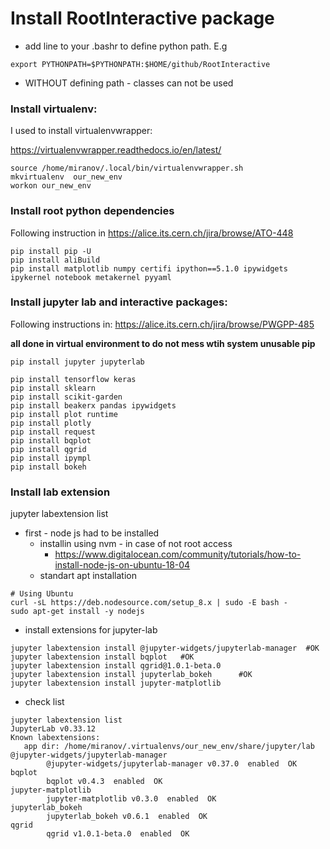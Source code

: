 # Install RootInteractive package
* add line to your .bashr to define python path. E.g 
```
export PYTHONPATH=$PYTHONPATH:$HOME/github/RootInteractive
```
* WITHOUT defining path -  classes can not be used

### Install virtualenv:

I used to install virtualenvwrapper:

https://virtualenvwrapper.readthedocs.io/en/latest/

````
source /home/miranov/.local/bin/virtualenvwrapper.sh
mkvirtualenv  our_new_env
workon our_new_env
````

### Install root python dependencies
Following instruction in
https://alice.its.cern.ch/jira/browse/ATO-448

```
pip install pip -U
pip install aliBuild
pip install matplotlib numpy certifi ipython==5.1.0 ipywidgets ipykernel notebook metakernel pyyaml
```


### Install jupyter lab and interactive packages:
Following instructions in:
https://alice.its.cern.ch/jira/browse/PWGPP-485

**all done in virtual environment to do not mess wtih system unusable pip**

```
pip install jupyter jupyterlab
```
````
pip install tensorflow keras
pip install sklearn
pip install scikit-garden
pip install beakerx pandas ipywidgets
pip install plot runtime
pip install plotly
pip install request
pip install bqplot
pip install qgrid
pip install ipympl
pip install bokeh
````



### Install lab extension
 jupyter labextension list

* first - node js had to be installed
  * installin  using nvm  - in case of not root access
    * https://www.digitalocean.com/community/tutorials/how-to-install-node-js-on-ubuntu-18-04
  * standart apt installation
```
# Using Ubuntu
curl -sL https://deb.nodesource.com/setup_8.x | sudo -E bash -
sudo apt-get install -y nodejs
```

* install extensions for jupyter-lab
````
jupyter labextension install @jupyter-widgets/jupyterlab-manager  #OK
jupyter labextension install bqplot   #OK
jupyter labextension install qgrid@1.0.1-beta.0
jupyter labextension install jupyterlab_bokeh      #OK
jupyter labextension install jupyter-matplotlib
````

* check list
```
jupyter labextension list
JupyterLab v0.33.12
Known labextensions:
   app dir: /home/miranov/.virtualenvs/our_new_env/share/jupyter/lab
@jupyter-widgets/jupyterlab-manager
        @jupyter-widgets/jupyterlab-manager v0.37.0  enabled  OK
bqplot
        bqplot v0.4.3  enabled  OK
jupyter-matplotlib
        jupyter-matplotlib v0.3.0  enabled  OK
jupyterlab_bokeh
        jupyterlab_bokeh v0.6.1  enabled  OK
qgrid
        qgrid v1.0.1-beta.0  enabled  OK

```